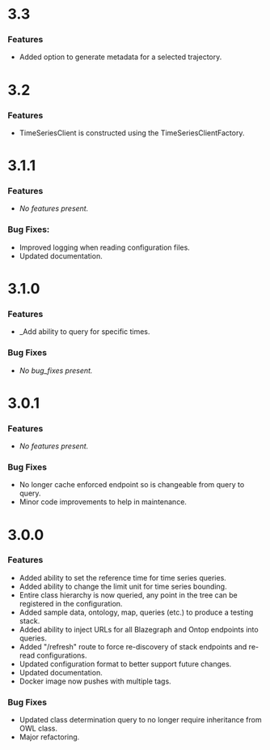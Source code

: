 [//]: # (Note that version headers need to start with "# " characters to be picked up by some automated scripts)

# 3.3

### Features

* Added option to generate metadata for a selected trajectory.

# 3.2

### Features

* TimeSeriesClient is constructed using the TimeSeriesClientFactory.

# 3.1.1
### Features
* _No features present._
### Bug Fixes:
* Improved logging when reading configuration files.
* Updated documentation.

# 3.1.0

### Features

* _Add ability to query for specific times.

### Bug Fixes

* _No bug_fixes present._

# 3.0.1

### Features

* _No features present._

### Bug Fixes

* No longer cache enforced endpoint so is changeable from query to query.
* Minor code improvements to help in maintenance.

# 3.0.0

### Features

* Added ability to set the reference time for time series queries.
* Added ability to change the limit unit for time series bounding.
* Entire class hierarchy is now queried, any point in the tree can be registered in the configuration.
* Added sample data, ontology, map, queries (etc.) to produce a testing stack.
* Added ability to inject URLs for all Blazegraph and Ontop endpoints into queries.
* Added "/refresh" route to force re-discovery of stack endpoints and re-read configurations.
* Updated configuration format to better support future changes.
* Updated documentation.
* Docker image now pushes with multiple tags.

### Bug Fixes

* Updated class determination query to no longer require inheritance from OWL class.
* Major refactoring.
